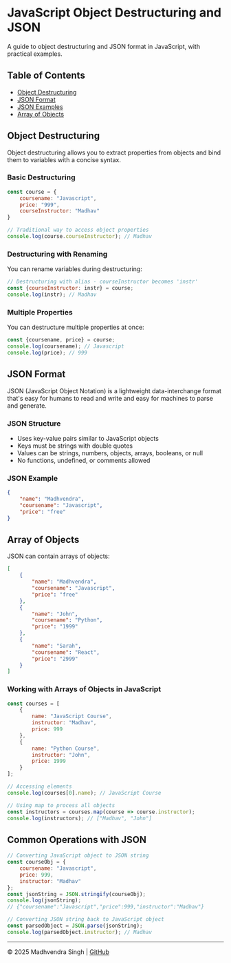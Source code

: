 # JavaScript Object Destructuring and JSON

A guide to object destructuring and JSON format in JavaScript, with practical examples.

## Table of Contents
- [Object Destructuring](#object-destructuring)
- [JSON Format](#json-format)
- [JSON Examples](#json-examples)
- [Array of Objects](#array-of-objects)

## Object Destructuring

Object destructuring allows you to extract properties from objects and bind them to variables with a concise syntax.

### Basic Destructuring

```javascript
const course = {
    coursename: "Javascript",
    price: "999",
    courseInstructor: "Madhav"
}

// Traditional way to access object properties
console.log(course.courseInstructor); // Madhav
```

### Destructuring with Renaming

You can rename variables during destructuring:

```javascript
// Destructuring with alias - courseInstructor becomes 'instr'
const {courseInstructor: instr} = course;
console.log(instr); // Madhav
```

### Multiple Properties

You can destructure multiple properties at once:

```javascript
const {coursename, price} = course;
console.log(coursename); // Javascript
console.log(price); // 999
```

## JSON Format

JSON (JavaScript Object Notation) is a lightweight data-interchange format that's easy for humans to read and write and easy for machines to parse and generate.

### JSON Structure

- Uses key-value pairs similar to JavaScript objects
- Keys must be strings with double quotes
- Values can be strings, numbers, objects, arrays, booleans, or null
- No functions, undefined, or comments allowed

### JSON Example

```json
{
    "name": "Madhvendra",
    "coursename": "Javascript",
    "price": "free"
}
```

## Array of Objects

JSON can contain arrays of objects:

```json
[
    {
        "name": "Madhvendra",
        "coursename": "Javascript",
        "price": "free"
    },
    {
        "name": "John",
        "coursename": "Python",
        "price": "1999"
    },
    {
        "name": "Sarah",
        "coursename": "React",
        "price": "2999"
    }
]
```

### Working with Arrays of Objects in JavaScript

```javascript
const courses = [
    {
        name: "JavaScript Course",
        instructor: "Madhav",
        price: 999
    },
    {
        name: "Python Course",
        instructor: "John",
        price: 1999
    }
];

// Accessing elements
console.log(courses[0].name); // JavaScript Course

// Using map to process all objects
const instructors = courses.map(course => course.instructor);
console.log(instructors); // ["Madhav", "John"]
```

## Common Operations with JSON

```javascript
// Converting JavaScript object to JSON string
const courseObj = {
    coursename: "Javascript",
    price: 999,
    instructor: "Madhav"
};
const jsonString = JSON.stringify(courseObj);
console.log(jsonString); 
// {"coursename":"Javascript","price":999,"instructor":"Madhav"}

// Converting JSON string back to JavaScript object
const parsedObject = JSON.parse(jsonString);
console.log(parsedObject.instructor); // Madhav
```


---

© 2025 Madhvendra Singh | [GitHub](https://github.com/madhvendrasingh007)